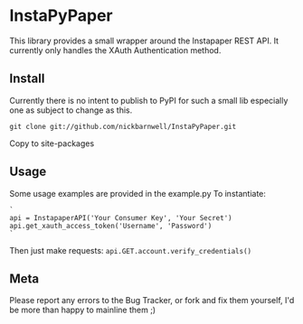 InstaPyPaper
=============
This library provides a small wrapper around the Instapaper REST API.
It currently only handles the XAuth Authentication method.

Install
--------
Currently there is no intent to publish to PyPI for such a small lib
especially one as subject to change as this.

`git clone git://github.com/nickbarnwell/InstaPyPaper.git`

Copy to site-packages

Usage
-------
Some usage examples are provided in the example.py To instantiate:

	`
	api = InstapaperAPI('Your Consumer Key', 'Your Secret')
	api.get_xauth_access_token('Username', 'Password')
	`
Then just make requests:
	`api.GET.account.verify_credentials()`

Meta
-----
Please report any errors to the Bug Tracker, or fork and fix them
yourself, I'd be more than happy to mainline them ;)